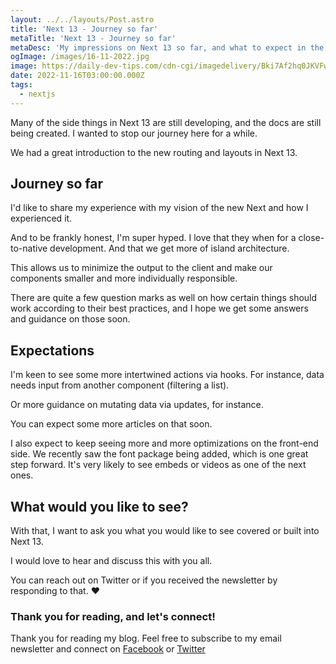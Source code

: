 ```yaml
---
layout: ../../layouts/Post.astro
title: 'Next 13 - Journey so far'
metaTitle: 'Next 13 - Journey so far'
metaDesc: 'My impressions on Next 13 so far, and what to expect in the future'
ogImage: /images/16-11-2022.jpg
image: https://daily-dev-tips.com/cdn-cgi/imagedelivery/Bki7Af2hq0JKVFw1XYYMQg/ce4be91e-86ca-4580-1642-3e1749ffd700
date: 2022-11-16T03:00:00.000Z
tags:
  - nextjs
---
```


Many of the side things in Next 13 are still developing, and the docs are still being created. I wanted to stop our journey here for a while.

We had a great introduction to the new routing and layouts in Next 13.

## Journey so far

I'd like to share my experience with my vision of the new Next and how I experienced it.

And to be frankly honest, I'm super hyped. I love that they when for a close-to-native development.
And that we get more of island architecture.

This allows us to minimize the output to the client and make our components smaller and more individually responsible.

There are quite a few question marks as well on how certain things should work according to their best practices, and I hope we get some answers and guidance on those soon.

## Expectations

I'm keen to see some more intertwined actions via hooks.
For instance, data needs input from another component (filtering a list).

Or more guidance on mutating data via updates, for instance.

You can expect some more articles on that soon.

I also expect to keep seeing more and more optimizations on the front-end side.
We recently saw the font package being added, which is one great step forward.
It's very likely to see embeds or videos as one of the next ones.

## What would you like to see?

With that, I want to ask you what you would like to see covered or built into Next 13.

I would love to hear and discuss this with you all.

You can reach out on Twitter or if you received the newsletter by responding to that. ❤️

### Thank you for reading, and let's connect!

Thank you for reading my blog. Feel free to subscribe to my email newsletter and connect on [Facebook](https://www.facebook.com/DailyDevTipsBlog) or [Twitter](https://twitter.com/DailyDevTips1)
